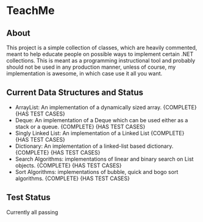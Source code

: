 TeachMe
=======

About
-----

This project is a simple collection of classes, which are heavily commented, meant to help educate people on
possible ways to implement certain .NET collections. This is meant as a programming instructional tool and 
probably should not be used in any production manner, unless of course, my implementation is awesome, in which
case use it all you want.

Current Data Structures and Status
-----------------------------------

* ArrayList: An implementation of a dynamically sized array. {COMPLETE} {HAS TEST CASES}
* Deque: An implementation of a Deque which can be used either as a stack or a queue. {COMPLETE} {HAS TEST CASES}
* Singly Linked List: An implementation of a Linked List {COMPLETE} {HAS TEST CASES}
* Dictionary: An implementation of a linked-list based dictionary. {COMPLETE} {HAS TEST CASES} 
* Search Algorithms: implementations of linear and binary search on List<T> objects. {COMPLETE} {HAS TEST CASES}
* Sort Algorithms: implementations of bubble, quick and bogo sort algorithms. {COMPLETE} {HAS TEST CASES}

Test Status
------------

Currently all passing